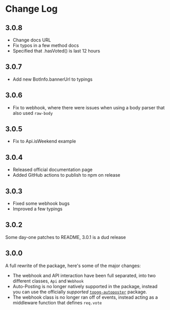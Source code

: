 <a name="Change Log"></a>

# Change Log

## 3.0.8
  - Change docs URL
  - Fix typos in a few method docs
  - Specified that .hasVoted() is last 12 hours

## 3.0.7
  - Add new BotInfo.bannerUrl to typings

## 3.0.6
  - Fix to webhook, where there were issues when using a body parser that also used `raw-body`

## 3.0.5
  - Fix to Api.isWeekend example

## 3.0.4
  - Released official documentation page
  - Added GitHub actions to publish to npm on release

## 3.0.3
  - Fixed some webhook bugs
  - Improved a few typings

## 3.0.2
Some day-one patches to README, 3.0.1 is a dud release

## 3.0.0
A full rewrite of the package, here's some of the major changes:
  - The webhook and API interaction have been full separated, into two different classes, `Api` and `Webhook`
  - Auto-Posting is no longer natively supported in the package, instead you can use the officially *supported* [`topgg-autoposter`](https://npmjs.com/topgg-autoposter) package.
  - The webhook class is no longer ran off of events, instead acting as a middleware function that defines `req.vote`
